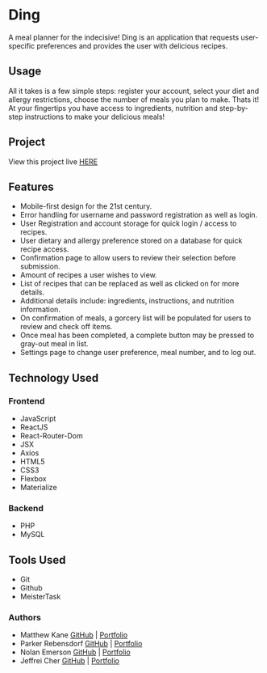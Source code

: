 # Ding
A meal planner for the indecisive! Ding is an application that requests user-specific preferences and provides the user with delicious recipes.

## Usage

All it takes is a few simple steps: register your account, select your diet and allergy restrictions, choose the number of meals you plan to make. Thats it! At your fingertips you have access to ingredients, nutrition and step-by-step instructions to make your delicious meals!

## Project

View this project live [HERE](https://dingdinner.com)

## Features

* Mobile-first design for the 21st century.
* Error handling for username and password registration as well as login.
* User Registration and account storage for quick login / access to recipes.
* User dietary and allergy preference stored on a database for quick recipe access.
* Confirmation page to allow users to review their selection before submission. 
* Amount of recipes a user wishes to view.
* List of recipes that can be replaced as well as clicked on for more details.
* Additional details include: ingredients, instructions, and nutrition information.
* On confirmation of meals, a gorcery list will be populated for users to review and check off items.
* Once meal has been completed, a complete button may be pressed to gray-out meal in list.
* Settings page to change user preference, meal number, and to log out.

## Technology Used

### Frontend

* JavaScript
* ReactJS
* React-Router-Dom
* JSX
* Axios
* HTML5
* CSS3
* Flexbox
* Materialize

### Backend

* PHP
* MySQL

## Tools Used

* Git
* Github
* MeisterTask

### Authors 

* Matthew Kane [GitHub](https://github.com/kaneMJ) | [Portfolio](http://matthewjkane.com/)
* Parker Rebensdorf [GitHub](https://github.com/PDRX91) | [Portfolio](https://parkerrebensdorf.com/)
* Nolan Emerson [GitHub](https://github.com/nolanemerson) | [Portfolio](https://nolanemerson.com/)
* Jeffrei Cher [GitHub](https://github.com/jeffreicher) | [Portfolio](https://jeffreicher.com/)
